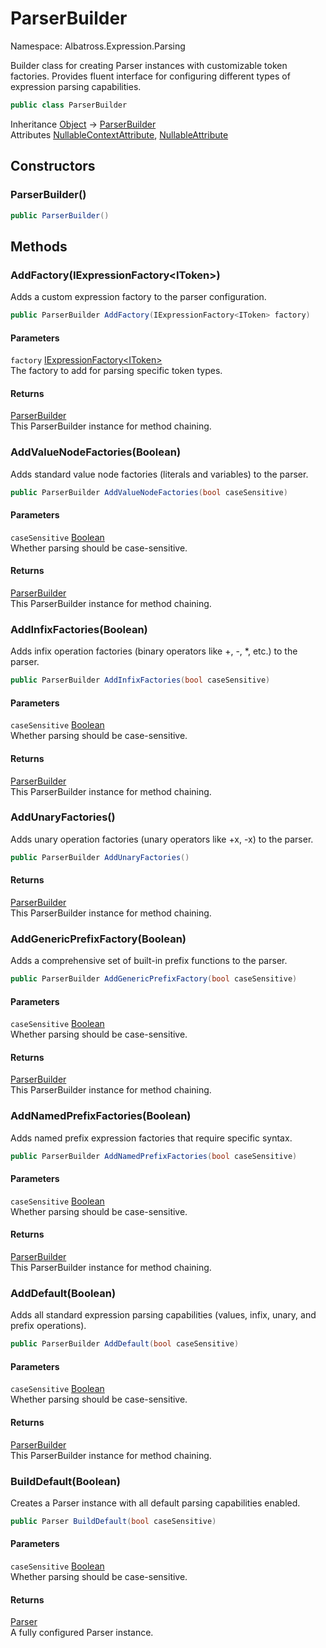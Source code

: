 # ParserBuilder

Namespace: Albatross.Expression.Parsing

Builder class for creating Parser instances with customizable token factories.
 Provides fluent interface for configuring different types of expression parsing capabilities.

```csharp
public class ParserBuilder
```

Inheritance [Object](https://docs.microsoft.com/en-us/dotnet/api/system.object) → [ParserBuilder](./albatross.expression.parsing.parserbuilder.md)<br>
Attributes [NullableContextAttribute](https://docs.microsoft.com/en-us/dotnet/api/system.runtime.compilerservices.nullablecontextattribute), [NullableAttribute](https://docs.microsoft.com/en-us/dotnet/api/system.runtime.compilerservices.nullableattribute)

## Constructors

### **ParserBuilder()**

```csharp
public ParserBuilder()
```

## Methods

### **AddFactory(IExpressionFactory&lt;IToken&gt;)**

Adds a custom expression factory to the parser configuration.

```csharp
public ParserBuilder AddFactory(IExpressionFactory<IToken> factory)
```

#### Parameters

`factory` [IExpressionFactory&lt;IToken&gt;](./albatross.expression.parsing.iexpressionfactory-1.md)<br>
The factory to add for parsing specific token types.

#### Returns

[ParserBuilder](./albatross.expression.parsing.parserbuilder.md)<br>
This ParserBuilder instance for method chaining.

### **AddValueNodeFactories(Boolean)**

Adds standard value node factories (literals and variables) to the parser.

```csharp
public ParserBuilder AddValueNodeFactories(bool caseSensitive)
```

#### Parameters

`caseSensitive` [Boolean](https://docs.microsoft.com/en-us/dotnet/api/system.boolean)<br>
Whether parsing should be case-sensitive.

#### Returns

[ParserBuilder](./albatross.expression.parsing.parserbuilder.md)<br>
This ParserBuilder instance for method chaining.

### **AddInfixFactories(Boolean)**

Adds infix operation factories (binary operators like +, -, *, etc.) to the parser.

```csharp
public ParserBuilder AddInfixFactories(bool caseSensitive)
```

#### Parameters

`caseSensitive` [Boolean](https://docs.microsoft.com/en-us/dotnet/api/system.boolean)<br>
Whether parsing should be case-sensitive.

#### Returns

[ParserBuilder](./albatross.expression.parsing.parserbuilder.md)<br>
This ParserBuilder instance for method chaining.

### **AddUnaryFactories()**

Adds unary operation factories (unary operators like +x, -x) to the parser.

```csharp
public ParserBuilder AddUnaryFactories()
```

#### Returns

[ParserBuilder](./albatross.expression.parsing.parserbuilder.md)<br>
This ParserBuilder instance for method chaining.

### **AddGenericPrefixFactory(Boolean)**

Adds a comprehensive set of built-in prefix functions to the parser.

```csharp
public ParserBuilder AddGenericPrefixFactory(bool caseSensitive)
```

#### Parameters

`caseSensitive` [Boolean](https://docs.microsoft.com/en-us/dotnet/api/system.boolean)<br>
Whether parsing should be case-sensitive.

#### Returns

[ParserBuilder](./albatross.expression.parsing.parserbuilder.md)<br>
This ParserBuilder instance for method chaining.

### **AddNamedPrefixFactories(Boolean)**

Adds named prefix expression factories that require specific syntax.

```csharp
public ParserBuilder AddNamedPrefixFactories(bool caseSensitive)
```

#### Parameters

`caseSensitive` [Boolean](https://docs.microsoft.com/en-us/dotnet/api/system.boolean)<br>
Whether parsing should be case-sensitive.

#### Returns

[ParserBuilder](./albatross.expression.parsing.parserbuilder.md)<br>
This ParserBuilder instance for method chaining.

### **AddDefault(Boolean)**

Adds all standard expression parsing capabilities (values, infix, unary, and prefix operations).

```csharp
public ParserBuilder AddDefault(bool caseSensitive)
```

#### Parameters

`caseSensitive` [Boolean](https://docs.microsoft.com/en-us/dotnet/api/system.boolean)<br>
Whether parsing should be case-sensitive.

#### Returns

[ParserBuilder](./albatross.expression.parsing.parserbuilder.md)<br>
This ParserBuilder instance for method chaining.

### **BuildDefault(Boolean)**

Creates a Parser instance with all default parsing capabilities enabled.

```csharp
public Parser BuildDefault(bool caseSensitive)
```

#### Parameters

`caseSensitive` [Boolean](https://docs.microsoft.com/en-us/dotnet/api/system.boolean)<br>
Whether parsing should be case-sensitive.

#### Returns

[Parser](./albatross.expression.parsing.parser.md)<br>
A fully configured Parser instance.

